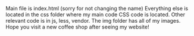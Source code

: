 Main file is index.html (sorry for not changing the name)
Everything else is located in the css folder where my main code CSS code is located. Other relevant code is in js, less, vendor. The img folder has all of my images.
Hope you visit a new coffee shop after seeing my website!
